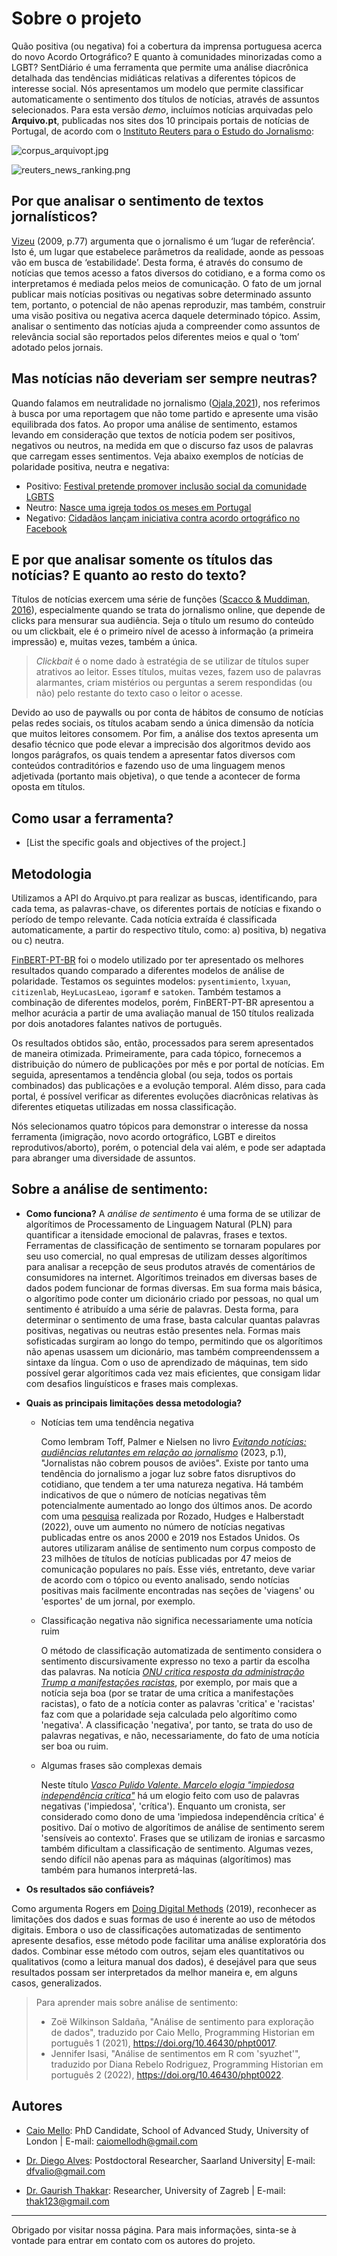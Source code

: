 # Sobre o projeto

Quão positiva (ou negativa) foi a cobertura da imprensa portuguesa acerca do novo Acordo Ortográfico? E quanto à comunidades minorizadas como a LGBT? SentDiário é uma ferramenta que permite uma análise diacrônica detalhada das tendências midiáticas relativas a diferentes tópicos de interesse social. Nós apresentamos um modelo que permite classificar automaticamente o sentimento dos títulos de notícias, através de assuntos selecionados. Para esta versão *demo*, incluímos notícias arquivadas pelo **Arquivo.pt**, publicadas nos sites dos 10 principais portais de notícias de Portugal, de acordo com o [Instituto Reuters para o Estudo do Jornalismo](https://reutersinstitute.politics.ox.ac.uk/digital-news-report/2023/portugal): 

![corpus_arquivopt.jpg](corpus_arquivopt.jpg)

![reuters_news_ranking.png](reuters_news_ranking.png)


## Por que analisar o sentimento de textos jornalísticos?
[Vizeu](https://revistaseletronicas.pucrs.br/ojs/index.php/revistafamecos/article/view/6321) (2009, p.77) argumenta que o jornalismo é um ‘lugar de referência’. Isto é, um lugar que estabelece parâmetros da realidade, aonde as pessoas vão em busca de ‘estabilidade’. Desta forma, é através do consumo de notícias que temos acesso a fatos diversos do cotidiano, e a forma como os interpretamos é mediada pelos meios de comunicação. O fato de um jornal publicar mais notícias positivas ou negativas sobre determinado assunto tem, portanto, o potencial de não apenas reproduzir, mas também, construir uma visão positiva ou negativa acerca daquele determinado tópico. Assim, analisar o sentimento das notícias ajuda a compreender como assuntos de relevância social são reportados pelos diferentes meios e qual o ‘tom’ adotado pelos jornais.  

## Mas notícias não deveriam ser sempre neutras?  
Quando falamos em neutralidade no jornalismo ([Ojala,2021](https://www.tandfonline.com/doi/full/10.1080/1461670X.2021.1942150)), nos referimos à busca por uma reportagem que não tome partido e apresente uma visão equilibrada dos fatos. Ao propor uma análise de sentimento, estamos levando em consideração que textos de notícia podem ser positivos, negativos ou neutros, na medida em que o discurso faz usos de palavras que carregam esses sentimentos. Veja abaixo exemplos de notícias de polaridade positiva, neutra e negativa:

- Positivo: [Festival pretende promover inclusão social da comunidade LGBTS](https://arquivo.pt/noFrame/replay/20120809234829id_/http://www.dn.pt/cartaz/interior.aspx?content_id=2710584) 
- Neutro: [Nasce uma igreja todos os meses em Portugal](https://arquivo.pt/noFrame/replay/20190811192132id_/https://www.dn.pt/pais/interior/nasce-uma-igreja-todos-os-meses-em-portugal--10887303.html)
- Negativo: [Cidadãos lançam iniciativa contra acordo ortográfico no Facebook](https://arquivo.pt/noFrame/replay/20100608075542id_/http://www.publico.pt/Sociedade/cidadaos-lancam-iniciativa-contra-acordo-ortografico-no-facebook_1424865)

## E por que analisar somente os títulos das notícias? E quanto ao resto do texto?
Títulos de notícias exercem uma série de funções ([Scacco & Muddiman, 2016](https://mediaengagement.org/research/clickbait-headlines/)), especialmente quando se trata do jornalismo online, que depende de clicks para mensurar sua audiência. Seja o título um resumo do conteúdo ou um clickbait, ele é o primeiro nível de acesso à informação (a primeira impressão) e, muitas vezes, também a única. 


>*Clickbait* é o nome dado à estratégia de se utilizar de títulos super atrativos ao leitor. Esses títulos, muitas vezes, fazem uso de palavras alarmantes, criam mistérios ou perguntas a serem respondidas (ou não) pelo restante do texto caso o leitor o acesse.


Devido ao uso de paywalls ou por conta de hábitos de consumo de notícias pelas redes sociais, os títulos acabam sendo a única dimensão da notícia que muitos leitores consomem. Por fim, a análise dos textos apresenta um desafio técnico que pode elevar a imprecisão dos algoritmos devido aos longos parágrafos, os quais tendem a apresentar fatos diversos com conteúdos contraditórios e fazendo uso de uma linguagem menos adjetivada (portanto mais objetiva), o que tende a acontecer de forma oposta em títulos. 

## Como usar a ferramenta?

- [List the specific goals and objectives of the project.]             

## Metodologia 

Utilizamos a API do Arquivo.pt para realizar as buscas, identificando, para cada tema, as palavras-chave, os diferentes portais de notícias e fixando o período de tempo relevante. Cada notícia extraída é classificada automaticamente, a partir do respectivo título, como: a) positiva, b) negativa ou c) neutra.

[FinBERT-PT-BR](https://huggingface.co/lucas-leme/FinBERT-PT-BR) foi o modelo utilizado por ter apresentado os melhores resultados quando comparado a diferentes modelos de análise de polaridade. Testamos os seguintes modelos: `pysentimiento`, `lxyuan`, `citizenlab`, `HeyLucasLeao`, `igoramf` e `satoken`. Também testamos a combinação de diferentes modelos, porém, FinBERT-PT-BR apresentou a melhor acurácia a partir de uma avaliação manual de 150 títulos realizada por dois anotadores falantes nativos de português.

Os resultados obtidos são, então, processados para serem apresentados de maneira otimizada. Primeiramente, para cada tópico, fornecemos a distribuição do número de publicações por mês e por portal de notícias. Em seguida, apresentamos a tendência global (ou seja, todos os portais combinados) das publicações e a evolução temporal. Além disso, para cada portal, é possível verificar as diferentes evoluções diacrônicas relativas às diferentes etiquetas utilizadas em nossa classificação.

Nós selecionamos quatro tópicos para demonstrar o interesse da nossa ferramenta (imigração, novo acordo ortográfico, LGBT e direitos reprodutivos/aborto), porém, o potencial dela vai além, e pode ser adaptada para abranger uma diversidade de assuntos. 

## Sobre a análise de sentimento: 

- **Como funciona?**
A *análise de sentimento* é uma forma de se utilizar de algorítimos de Processamento de Linguagem Natural (PLN) para quantificar a itensidade emocional de palavras, frases e textos. Ferramentas de classificação de sentimento se tornaram populares por seu uso comercial, no qual empresas de utilizam desses algorítimos para analisar a recepção de seus produtos através de comentários de consumidores na internet. Algorítimos treinados em diversas bases de dados podem funcionar de formas diversas. Em sua forma mais básica, o algorítimo pode conter um dicionário criado por pessoas, no qual um sentimento é atribuído a uma série de palavras. Desta forma, para determinar o sentimento de uma frase, basta calcular quantas palavras positivas, negativas ou neutras estão presentes nela. Formas mais sofisticadas surgiram ao longo do tempo, permitindo que os algorítimos não apenas usassem um dicionário, mas também compreendenssem a sintaxe da língua. Com o uso de aprendizado de máquinas, tem sido possível gerar algorítimos cada vez mais eficientes, que consigam lidar com desafios linguísticos e frases mais complexas.
  
- **Quais as principais limitações dessa metodologia?**

  - Notícias tem uma tendência negativa
    
    Como lembram Toff, Palmer e Nielsen no livro *[Evitando notícias: audiências relutantes em relação ao jornalismo](https://cup.columbia.edu/book/avoiding-the-news/9780231205191)* (2023, p.1), "Jornalistas não cobrem pousos de aviões". Existe por tanto uma tendência do jornalismo a jogar luz sobre fatos disruptivos do cotidiano, que tendem a ter uma natureza negativa. Há também indicativos de que o número de notícias negativas têm potencialmente aumentado ao longo dos últimos anos. De acordo com uma [pesquisa](https://journals.plos.org/plosone/article?id=10.1371/journal.pone.0276367) realizada por Rozado, Hudges e Halberstadt (2022), ouve um aumento no número de notícias negativas publicadas entre os anos 2000 e 2019 nos Estados Unidos. Os autores utilizaram análise de sentimento num corpus composto de 23 milhões de títulos de notícias publicadas por 47 meios de comunicação populares no país. Esse viés, entretanto, deve variar de acordo com o tópico ou evento analisado, sendo notícias positivas mais facilmente encontradas nas seções de 'viagens' ou 'esportes' de um jornal, por exemplo.  

  - Classificação negativa não significa necessariamente uma notícia ruim
    
    O método de classificação automatizada de sentimento considera o sentimento discursivamente expresso no texo a partir da escolha das palavras. Na notícia *[ONU critica resposta da administração Trump a manifestações racistas](https://arquivo.pt/noFrame/replay/20170831232240id_/http://observador.pt/2017/08/23/onu-critica-resposta-da-administracao-trump-a-manifestacoes-racistas/)*, por exemplo, por mais que a notícia seja boa (por se tratar de uma crítica a manifestações racistas), o fato de a notícia conter as palavras 'critica' e 'racistas' faz com que a polaridade seja calculada pelo algorítimo como 'negativa'. A classificação 'negativa', por tanto, se trata do uso de palavras negativas, e não, necessariamente, do fato de uma notícia ser boa ou ruim.  
  
  - Algumas frases são complexas demais
    
    Neste título *[Vasco Pulido Valente. Marcelo elogia "impiedosa independência crítica"](https://arquivo.pt/noFrame/replay/20200327212418id_/https://www.dn.pt/poder/amp/vasco-pulido-valente-marcelo-elogia-impiedosa-independencia-critica-11848581.html)* há um elogio feito com uso de palavras negativas ('impiedosa', 'crítica'). Enquanto um cronista, ser considerado como dono de uma 'impiedosa independência crítica' é positivo. Daí o motivo de algorítimos de análise de sentimento serem 'sensíveis ao contexto'. Frases que se utilizam de ironias e sarcasmo também dificultam a classificação de sentimento. Algumas vezes, sendo difícil não apenas para as máquinas (algorítimos) mas também para humanos interpretá-las. 

- **Os resultados são confiáveis?**

Como argumenta Rogers em [Doing Digital Methods](https://books.google.com/books/about/Doing_Digital_Methods.html?id=DLuODwAAQBAJ) (2019), reconhecer as limitações dos dados e suas formas de uso é inerente ao uso de métodos digitais. Embora o uso de classificações automatizadas de sentimento apresente desafios, esse método pode facilitar uma análise exploratória dos dados. Combinar esse método com outros, sejam eles quantitativos ou qualitativos (como a leitura manual dos dados),  é desejável para que seus resultados possam ser interpretados da melhor maneira e, em alguns casos, generalizados. 


> Para aprender mais sobre análise de sentimento: 
> - Zoë Wilkinson Saldaña, "Análise de sentimento para exploração de dados", traduzido por Caio Mello, Programming Historian em português 1 (2021), https://doi.org/10.46430/phpt0017.
> - Jennifer Isasi, "Análise de sentimentos em R com 'syuzhet'", traduzido por Diana Rebelo Rodriguez, Programming Historian em português 2 (2022), https://doi.org/10.46430/phpt0022.

## Autores

- [Caio Mello](https://caiocmello.github.io/): PhD Candidate, School of Advanced Study, University of London | E-mail: caiomellodh@gmail.com

- [Dr. Diego Alves](https://dfvalio.github.io/): Postdoctoral Researcher, Saarland University| E-mail: dfvalio@gmail.com

- [Dr. Gaurish Thakkar](https://thak123.github.io/): Researcher, University of Zagreb | E-mail: thak123@gmail.com
---
Obrigado por visitar nossa página. Para mais informações, sinta-se à vontade para entrar em contato com os autores do projeto. 

